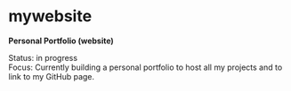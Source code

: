 # mywebsite
**Personal Portfolio (website)**

Status: in progress    
Focus: Currently building a personal portfolio to host all my projects and to link to my GitHub page.

